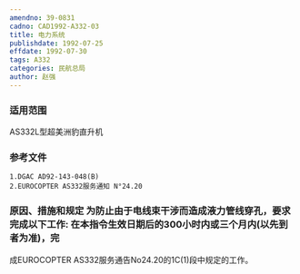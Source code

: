 ```yaml
---
amendno: 39-0831  
cadno: CAD1992-A332-03  
title: 电力系统  
publishdate: 1992-07-25  
effdate: 1992-07-30  
tags: A332  
categories: 民航总局  
author: 赵强  
---
```

  
### 适用范围  
AS332L型超美洲豹直升机  
  
<!--more-->  
### 参考文件  
    1.DGAC AD92-143-048(B)  
    2.EUROCOPTER AS332服务通知 N°24.20  
  
### 原因、措施和规定     为防止由于电线束干涉而造成液力管线穿孔，要求完成以下工作:     在本指令生效日期后的300小时内或三个月内(以先到者为准)，完  
成EUROCOPTER AS332服务通告No24.20的1C(1)段中规定的工作。  
